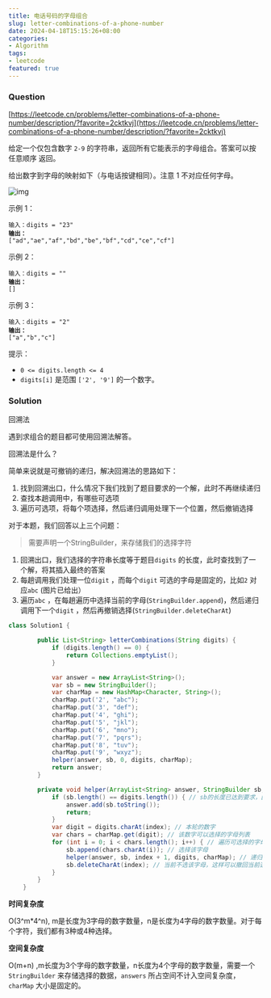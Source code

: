 ```yaml
---
title: 电话号码的字母组合
slug: letter-combinations-of-a-phone-number
date: 2024-04-18T15:15:26+08:00
categories:
- Algorithm
tags:
- leetcode
featured: true
---
```


### Question

[https://leetcode.cn/problems/letter-combinations-of-a-phone-number/description/?favorite=2cktkvj](https://leetcode.cn/problems/letter-combinations-of-a-phone-number/description/?favorite=2cktkvj)

给定一个仅包含数字 `2-9` 的字符串，返回所有它能表示的字母组合。答案可以按 任意顺序 返回。

给出数字到字母的映射如下（与电话按键相同）。注意 1 不对应任何字母。

![img](https://assets.leetcode-cn.com/aliyun-lc-upload/uploads/2021/11/09/200px-telephone-keypad2svg.png)

示例 1：

<pre><code>输入：digits = "23"
<strong>输出：
</strong>["ad","ae","af","bd","be","bf","cd","ce","cf"]
</code></pre>
示例 2：

<pre><code>输入：digits = ""
<strong>输出：
</strong>[]
</code></pre>

示例 3：

<pre><code>输入：digits = "2"
<strong>输出：
</strong>["a","b","c"]
</code></pre>



提示：

* `0 <= digits.length <= 4`
* `digits[i]` 是范围 `['2', '9']` 的一个数字。



### Solution

回溯法

遇到求组合的题目都可使用回溯法解答。

回溯法是什么？

简单来说就是可撤销的递归，解决回溯法的思路如下：

1. 找到回溯出口，什么情况下我们找到了题目要求的一个解，此时不再继续递归
2. 查找本趟调用中，有哪些可选项
3. 遍历可选项，将每个项选择，然后递归调用处理下一个位置，然后撤销选择

对于本题，我们回答以上三个问题：

> 需要声明一个StringBuilder，来存储我们的选择字符

1. 回溯出口，我们选择的字符串长度等于题目`digits` 的长度，此时查找到了一个解，将其插入最终的答案
2. 每趟调用我们处理一位`digit` ，而每个`digit` 可选的字母是固定的，比如`2` 对应`abc` (图片已给出）
3. 遍历`abc` ，在每趟遍历中选择当前的字母(`StringBuilder.append`)，然后递归调用下一个`digit` ，然后再撤销选择(`StringBuilder.deleteCharAt`)

```java
class Solution1 {

        public List<String> letterCombinations(String digits) {
            if (digits.length() == 0) {
                return Collections.emptyList();
            }

            var answer = new ArrayList<String>();
            var sb = new StringBuilder();
            var charMap = new HashMap<Character, String>();
            charMap.put('2', "abc");
            charMap.put('3', "def");
            charMap.put('4', "ghi");
            charMap.put('5', "jkl");
            charMap.put('6', "mno");
            charMap.put('7', "pqrs");
            charMap.put('8', "tuv");
            charMap.put('9', "wxyz");
            helper(answer, sb, 0, digits, charMap);
            return answer;
        }

        private void helper(ArrayList<String> answer, StringBuilder sb, int index, String digits, HashMap<Character, String> charMap) {
            if (sb.length() == digits.length()) { // sb的长度已达到要求，因此写入最终答案
                answer.add(sb.toString());
                return;
            }
            var digit = digits.charAt(index); // 本轮的数字
            var chars = charMap.get(digit); // 该数字可以选择的字母列表
            for (int i = 0; i < chars.length(); i++) { // 遍历可选择的字母
                sb.append(chars.charAt(i)); // 选择该字母
                helper(answer, sb, index + 1, digits, charMap); // 递归处理下一个数字
                sb.deleteCharAt(index); // 当前不选该字母，这样可以撤回当前选择去尝试其他选择
            }
        }
    }
```

**时间复杂度**

O(3^m*4^n), m是长度为3字母的数字数量，n是长度为4字母的数字数量。对于每个字符，我们都有3种或4种选择。

**空间复杂度**

O(m+n) ,m长度为3个字母的数字数量，n长度为4个字母的数字数量，需要一个`StringBuilder` 来存储选择的数据，`answers` 所占空间不计入空间复杂度，`charMap` 大小是固定的。
